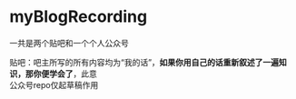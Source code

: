 # myBlogRecording

一共是两个贴吧和一个个人公众号

贴吧：吧主所写的所有内容均为“我的话”，**如果你用自己的话重新叙述了一遍知识，那你便学会了**，此意  
公众号repo仅起草稿作用

